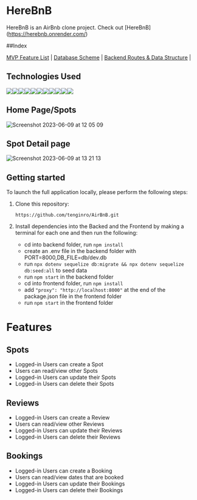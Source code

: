 # HereBnB

HereBnB is an AirBnb clone project.
Check out [HereBnB] (https://herebnb.onrender.com/)

##Index

[MVP Feature List](https://github.com/tenginro/AirBnB/wiki/Feature-Doc) |
[Database Scheme](https://github.com/tenginro/AirBnB/wiki/Database-schema) |
[Backend Routes & Data Structure](https://github.com/tenginro/AirBnB/wiki/API-doc) |

## Technologies Used

<img src="https://img.shields.io/badge/Python-3.9-blue?style=for-the-badge&logo=python&logoColor=white" /><img src="https://img.shields.io/badge/JavaScript-323330?style=for-the-badge&logo=javascript&logoColor=F7DF1E" /><img src="https://img.shields.io/badge/Node.js-339933?style=for-the-badge&logo=nodedotjs&logoColor=white" /><img src="https://img.shields.io/badge/Express.js-000000?style=for-the-badge&logo=express&logoColor=white" /><img src="https://img.shields.io/badge/PostgreSQL-316192?style=for-the-badge&logo=postgresql&logoColor=white" /><img src="https://img.shields.io/badge/HTML5-E34F26?style=for-the-badge&logo=html5&logoColor=white" /><img src="https://img.shields.io/badge/CSS3-1572B6?style=for-the-badge&logo=css3&logoColor=white" /><img src="https://img.shields.io/badge/React-20232A?style=for-the-badge&logo=react&logoColor=61DAFB" /><img src="https://img.shields.io/badge/Redux-593D88?style=for-the-badge&logo=redux&logoColor=white" /><img src="https://img.shields.io/badge/GitHub-100000?style=for-the-badge&logo=github&logoColor=white" /><img src="https://img.shields.io/badge/Render-41B883?style=for-the-badge&logo=render&logoColor=white)" />

## Home Page/Spots

![Screenshot 2023-06-09 at 12 05 09](https://github.com/tenginro/AirBnB/assets/108156588/73a3d301-2a7e-4dba-a530-7aa778a5f259)

## Spot Detail page

![Screenshot 2023-06-09 at 13 21 13](https://github.com/tenginro/AirBnB/assets/108156588/c60acd08-dca7-482e-96b6-6501b45f4156)

## Getting started

To launch the full application locally, please perform the following steps:

1. Clone this repository:

   `https://github.com/tenginro/AirBnB.git`

2. Install dependencies into the Backed and the Frontend by making a terminal for each one and then run the following:
   - cd into backend folder, run `npm install`
   - create an .env file in the backend folder with PORT=8000,DB_FILE=db/dev.db
   - run `npx dotenv sequelize db:migrate && npx dotenv sequelize db:seed:all` to seed data
   - run `npm start` in the backend folder
   - cd into frontend folder, run `npm install`
   - add `"proxy": "http://localhost:8000"` at the end of the package.json file in the frontend folder
   - run `npm start` in the frontend folder

# Features

## Spots

- Logged-in Users can create a Spot
- Users can read/view other Spots
- Logged-in Users can update their Spots
- Logged-in Users can delete their Spots

## Reviews

- Logged-in Users can create a Review
- Users can read/view other Reviews
- Logged-in Users can update their Reviews
- Logged-in Users can delete their Reviews

## Bookings

- Logged-in Users can create a Booking
- Users can read/view dates that are booked
- Logged-in Users can update their Bookings
- Logged-in Users can delete their Bookings

